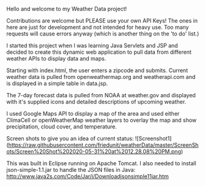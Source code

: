 Hello and welcome to my Weather Data project!

Contributions are welcome but PLEASE use your own API Keys! The ones in here are just for development and not intended for heavy use. Too many requests will cause errors anyway (which is another thing on the 'to do' list.)

I started this project when I was learning Java Servlets and JSP and decided to create this dynamic web application to pull data from different weather APIs to display data and maps.

Starting with index.html, the user enters a zipcode and submits. Current weather data is pulled from openweathermap.org and weatherapi.com and is displayed in a simple table in data.jsp.

The 7-day forecast data is pulled from NOAA at weather.gov and displayed with it's supplied icons and detailed descriptions of upcoming weather.

I used Google Maps API to display a map of the area and used either ClimaCell or openWeatherMap weather layers to overlay the map and show precipitation, cloud cover, and temperature.

Screen shots to give you an idea of current status:
![Screenshot1] (https://raw.githubusercontent.com/friedunit/weatherData/master/ScreenShots/Screen%20Shot%202020-05-31%20at%2012.28.08%20PM.png)

This was built in Eclipse running on Apache Tomcat. I also needed to install json-simple-1.1.jar to handle the JSON files in Java:
http://www.java2s.com/Code/Jar/j/Downloadjsonsimple11jar.htm
